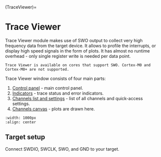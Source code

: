 (TraceViewer)=
# Trace Viewer

Trace Viewer module makes use of SWO output to collect very high frequency data from the target device. It allows to profile the interrupts, or display high speed signals in the form of plots. It has almost no runtime overhead - only single register write is needed per data point. 

```{note}
Trace Viewer is available on cores that support SWO. Cortex-M0 and Cortex-M0+ are not supported.
```

Trace Viewer window consists of four main parts:

1. [Control panel](ControlPanelTrace) - main control panel.
2. [Indicators](Indicators) - trace status and error indicators.
3. [Channels list and settings](Channels) - list of all channels and quick-access settings.
4. [Channels canvas](ChannelsCanvas) - plots are drawn here.

```{figure} ./images/TraceViewer.png
:width: 1000px
:align: center
```

## Target setup

Connect SWDIO, SWCLK, SWO, and GND to your target. 


